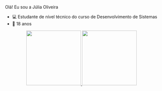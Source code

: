 
Olá! Eu sou a  Júlia Oliveira

- 💻 Estudante de nível técnico do curso de Desenvolvimento de Sistemas
-  🔹  18 anos

<div align="center">
  <a href="https://github.com/juliaoliveirab">
  <img height="180em" src="https://github-readme-stats.vercel.app/api?username=juliaoliveirab&show_icons=true&theme=dark&include_all_commits=true&count_private=true"/>
  <img height="180em" src="https://github-readme-stats.vercel.app/api/top-langs/?username=juliaoliveirab&layout=compact&langs_count=7&theme=dracula"/>
</div>

